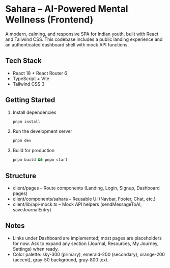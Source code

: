 # Sahara – AI-Powered Mental Wellness (Frontend)

A modern, calming, and responsive SPA for Indian youth, built with React and Tailwind CSS. This codebase includes a public landing experience and an authenticated dashboard shell with mock API functions.

## Tech Stack
- React 18 + React Router 6
- TypeScript + Vite
- Tailwind CSS 3

## Getting Started

1. Install dependencies
   ```bash
   pnpm install
   ```
2. Run the development server
   ```bash
   pnpm dev
   ```
3. Build for production
   ```bash
   pnpm build && pnpm start
   ```

## Structure
- client/pages – Route components (Landing, Login, Signup, Dashboard pages)
- client/components/sahara – Reusable UI (Navbar, Footer, Chat, etc.)
- client/lib/api-mock.ts – Mock API helpers (sendMessageToAI, saveJournalEntry)

## Notes
- Links under Dashboard are implemented; most pages are placeholders for now. Ask to expand any section (Journal, Resources, My Journey, Settings) when ready.
- Color palette: sky-300 (primary), emerald-200 (secondary), orange-200 (accent), gray-50 background, gray-800 text.
